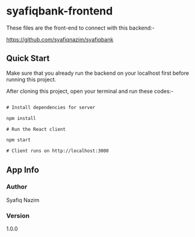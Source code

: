 # syafiqbank-frontend

These files are the front-end to connect with this backend:-

https://github.com/syafiqnazim/syafiqbank

## Quick Start

Make sure that you already run the backend on your localhost first before running this project.

After cloning this project, open your terminal and run these codes:-

```diff

# Install dependencies for server

npm install

# Run the React client

npm start

# Client runs on http://localhost:3000

```

## App Info

### Author

Syafiq Nazim

### Version

1.0.0
